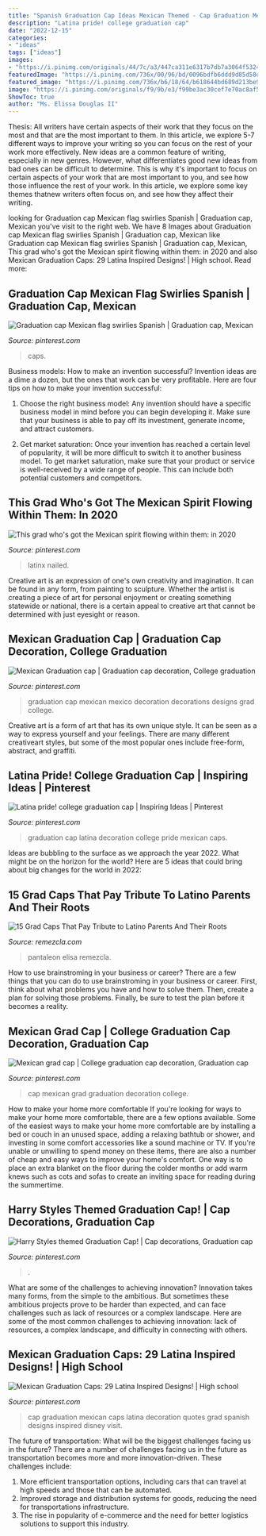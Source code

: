 ```yaml
---
title: "Spanish Graduation Cap Ideas Mexican Themed - Cap Graduation Mexican Caps Latina Decoration Quotes Grad Spanish Designs Inspired Disney Visit"
description: "Latina pride! college graduation cap"
date: "2022-12-15"
categories:
- "ideas"
tags: ["ideas"]
images:
- "https://i.pinimg.com/originals/44/7c/a3/447ca311e6317b7db7a3064f5324a53f.png"
featuredImage: "https://i.pinimg.com/736x/00/96/bd/0096bdfb6ddd9d85d58d7e9ceb7d2ed2.jpg"
featured_image: "https://i.pinimg.com/736x/b6/18/64/b618644bd689d213be92712bde4cfcbf.jpg"
image: "https://i.pinimg.com/originals/f9/9b/e3/f99be3ac30cef7e70ac8af582ba2b3de.jpg"
ShowToc: true
author: "Ms. Elissa Douglas II"
---
```



Thesis: All writers have certain aspects of their work that they focus on the most and that are the most important to them. In this article, we explore 5-7 different ways to improve your writing so you can focus on the rest of your work more effectively.
New ideas are a common feature of writing, especially in new genres. However, what differentiates good new ideas from bad ones can be difficult to determine. This is why it's important to focus on certain aspects of your work that are most important to you, and see how those influence the rest of your work. In this article, we explore some key themes thatnew writers often focus on, and see how they affect their writing.

	

		
looking for Graduation cap Mexican flag swirlies Spanish | Graduation cap, Mexican you've visit to the right web. We have 8 Images about Graduation cap Mexican flag swirlies Spanish | Graduation cap, Mexican like Graduation cap Mexican flag swirlies Spanish | Graduation cap, Mexican, This grad who&#039;s got the Mexican spirit flowing within them: in 2020 and also Mexican Graduation Caps: 29 Latina Inspired Designs! | High school. Read more:
		
    
## Graduation Cap Mexican Flag Swirlies Spanish | Graduation Cap, Mexican

<img loading=lazy src="https://i.pinimg.com/originals/13/4b/e3/134be3b49ac9cb65f84fbad95b53f936.jpg" onerror="this.onerror=null;this.src='https://tse1.mm.bing.net/th?id=OIP.tTL5nlDWY1dcPcrLfxqR_wHaFj&amp;pid=15.1';" alt="Graduation cap Mexican flag swirlies Spanish | Graduation cap, Mexican">

_Source: pinterest.com_

>caps. 

	

Business models: How to make an invention successful?
Invention ideas are a dime a dozen, but the ones that work can be very profitable. Here are four tips on how to make your invention successful:
1. Choose the right business model: Any invention should have a specific business model in mind before you can begin developing it. Make sure that your business is able to pay off its investment, generate income, and attract customers.

2. Get market saturation: Once your invention has reached a certain level of popularity, it will be more difficult to switch it to another business model. To get market saturation, make sure that your product or service is well-received by a wide range of people. This can include both potential customers and competitors.


    
## This Grad Who&#039;s Got The Mexican Spirit Flowing Within Them: In 2020

<img loading=lazy src="https://i.pinimg.com/originals/03/3c/97/033c97b637dcb4373e1af78992262b6d.png" onerror="this.onerror=null;this.src='https://tse4.mm.bing.net/th?id=OIP.FTl_jBwOqjYYzn2azqvkHQHaHa&amp;pid=15.1';" alt="This grad who&#039;s got the Mexican spirit flowing within them: in 2020">

_Source: pinterest.com_

>latinx nailed. 

	

Creative art is an expression of one's own creativity and imagination. It can be found in any form, from painting to sculpture. Whether the artist is creating a piece of art for personal enjoyment or creating something statewide or national, there is a certain appeal to creative art that cannot be determined with just eyesight or reason.

    
## Mexican Graduation Cap | Graduation Cap Decoration, College Graduation

<img loading=lazy src="https://i.pinimg.com/originals/f9/9b/e3/f99be3ac30cef7e70ac8af582ba2b3de.jpg" onerror="this.onerror=null;this.src='https://tse4.mm.bing.net/th?id=OIP.ZikFM0ptWO7nFMNoHkaseAHaJ4&amp;pid=15.1';" alt="Mexican Graduation cap | Graduation cap decoration, College graduation">

_Source: pinterest.com_

>graduation cap mexican mexico decoration decorations designs grad college. 

	

Creative art is a form of art that has its own unique style. It can be seen as a way to express yourself and your feelings. There are many different creativeart styles, but some of the most popular ones include free-form, abstract, and graffiti.

    
## Latina Pride! College Graduation Cap | Inspiring Ideas | Pinterest

<img loading=lazy src="https://s-media-cache-ak0.pinimg.com/736x/d7/aa/8c/d7aa8c826713e99889e47c62ff0c8823.jpg" onerror="this.onerror=null;this.src='https://tse1.mm.bing.net/th?id=OIP.JhWpXCTwau1lJK2Ixok19AHaNK&amp;pid=15.1';" alt="Latina pride! college graduation cap | Inspiring Ideas | Pinterest">

_Source: pinterest.com_

>graduation cap latina decoration college pride mexican caps. 

	

Ideas are bubbling to the surface as we approach the year 2022. What might be on the horizon for the world? Here are 5 ideas that could bring about big changes for the world in 2022:

    
## 15 Grad Caps That Pay Tribute To Latino Parents And Their Roots

<img loading=lazy src="http://remezcla.com/wp-content/uploads/2018/05/20180514_141857.jpg?x17881" onerror="this.onerror=null;this.src='https://tse4.mm.bing.net/th?id=OIP.7CRytmVXUD_jIRUmjZs5VAHaJ4&amp;pid=15.1';" alt="15 Grad Caps That Pay Tribute to Latino Parents And Their Roots">

_Source: remezcla.com_

>pantaleon elisa remezcla. 

	

How to use brainstroming in your business or career?
There are a few things that you can do to use brainstroming in your business or career. First, think about what problems you have and how to solve them. Then, create a plan for solving those problems. Finally, be sure to test the plan before it becomes a reality.

    
## Mexican Grad Cap | College Graduation Cap Decoration, Graduation Cap

<img loading=lazy src="https://i.pinimg.com/736x/00/96/bd/0096bdfb6ddd9d85d58d7e9ceb7d2ed2.jpg" onerror="this.onerror=null;this.src='https://tse1.mm.bing.net/th?id=OIP.jukNzC46-4tAnTGI7eSGJwHaJ3&amp;pid=15.1';" alt="Mexican grad cap | College graduation cap decoration, Graduation cap">

_Source: pinterest.com_

>cap mexican grad graduation decoration college. 

	

How to make your home more comfortable
If you're looking for ways to make your home more comfortable, there are a few options available. Some of the easiest ways to make your home more comfortable are by installing a bed or couch in an unused space, adding a relaxing bathtub or shower, and investing in some comfort accessories like a sound machine or TV. If you're unable or unwilling to spend money on these items, there are also a number of cheap and easy ways to improve your home's comfort. One way is to place an extra blanket on the floor during the colder months or add warm knews such as cots and sofas to create an inviting space for reading during the summertime.

    
## Harry Styles Themed Graduation Cap! | Cap Decorations, Graduation Cap

<img loading=lazy src="https://i.pinimg.com/originals/44/7c/a3/447ca311e6317b7db7a3064f5324a53f.png" onerror="this.onerror=null;this.src='https://tse3.mm.bing.net/th?id=OIP.e0V36K5svy-SgLQkDz6flgHaNL&amp;pid=15.1';" alt="Harry Styles themed Graduation Cap! | Cap decorations, Graduation cap">

_Source: pinterest.com_

>. 

	

What are some of the challenges to achieving innovation?
Innovation takes many forms, from the simple to the ambitious. But sometimes these ambitious projects prove to be harder than expected, and can face challenges such as lack of resources or a complex landscape. Here are some of the most common challenges to achieving innovation: lack of resources, a complex landscape, and difficulty in connecting with others.

    
## Mexican Graduation Caps: 29 Latina Inspired Designs! | High School

<img loading=lazy src="https://i.pinimg.com/736x/b6/18/64/b618644bd689d213be92712bde4cfcbf.jpg" onerror="this.onerror=null;this.src='https://tse4.mm.bing.net/th?id=OIP.OYvonUK1M8ZbayO1l4w1YQHaHa&amp;pid=15.1';" alt="Mexican Graduation Caps: 29 Latina Inspired Designs! | High school">

_Source: pinterest.com_

>cap graduation mexican caps latina decoration quotes grad spanish designs inspired disney visit. 

	

The future of transportation: What will be the biggest challenges facing us in the future?
There are a number of challenges facing us in the future as transportation becomes more and more innovation-driven. These challenges include: 
1) More efficient transportation options, including cars that can travel at high speeds and those that can be automated.
2) Improved storage and distribution systems for goods, reducing the need for transportations infrastructure. 
3) The rise in popularity of e-commerce and the need for better logistics solutions to support this industry.

